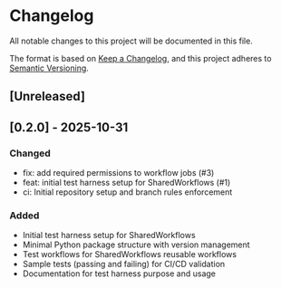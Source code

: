 # Changelog

All notable changes to this project will be documented in this file.

The format is based on [Keep a Changelog](https://keepachangelog.com/en/1.0.0/),
and this project adheres to [Semantic Versioning](https://semver.org/spec/v2.0.0.html).

## [Unreleased]

## [0.2.0] - 2025-10-31

### Changed
- fix: add required permissions to workflow jobs (#3)
- feat: initial test harness setup for SharedWorkflows (#1)
- ci: Initial repository setup and branch rules enforcement


### Added
- Initial test harness setup for SharedWorkflows
- Minimal Python package structure with version management
- Test workflows for SharedWorkflows reusable workflows
- Sample tests (passing and failing) for CI/CD validation
- Documentation for test harness purpose and usage
